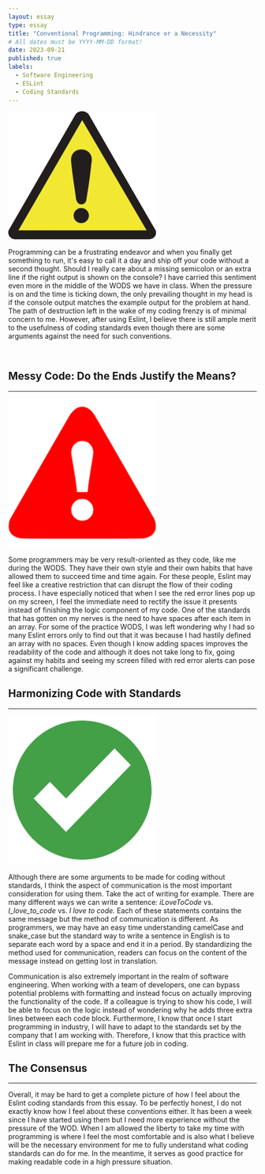 ```yaml
---
layout: essay
type: essay
title: "Conventional Programming: Hindrance or a Necessity"
# All dates must be YYYY-MM-DD format!
date: 2023-09-21
published: true
labels:
  - Software Engineering
  - ESLint
  - Coding Standards
---
```


<img width="300px" class="rounded float-start pe-4" src="../img/codingstandards/warning.jpg">

Programming can be a frustrating endeavor and when you finally get something to run, it's easy to call it a day and ship off your code without a second thought. Should I really care about a missing semicolon or an extra line if the right output is shown on the console? I have carried this sentiment even more in the middle of the WODS we have in class. When the pressure is on and the time is ticking down, the only prevailing thought in my head is if the console output matches the example output for the problem at hand. The path of destruction left in the wake of my coding frenzy is of minimal concern to me. However, after using Eslint, I believe there is still ample merit to the usefulness of coding standards even though there are some arguments against the need for such conventions.

<br/>

## Messy Code: Do the Ends Justify the Means?
<hr >

<img width="300px" class="rounded float-start pe-4" src="../img/codingstandards/error.png">

Some programmers may be very result-oriented as they code, like me during the WODS. They have their own style and their own habits that have allowed them to succeed time and time again. For these people, Eslint may feel like a creative restriction that can disrupt the flow of their coding process. I have especially noticed that when I see the red error lines pop up on my screen, I feel the immediate need to rectify the issue it presents instead of finishing the logic component of my code. One of the standards that has gotten on my nerves is the need to have spaces after each item in an array. For some of the practice WODS, I was left wondering why I had so many Eslint errors only to find out that it was because I had hastily defined an array with no spaces. Even though I know adding spaces improves the readability of the code and although it does not take long to fix, going against my habits and seeing my screen filled with red error alerts can pose a significant challenge. 

## Harmonizing Code with Standards
<hr >

<img width="300px" class="rounded float-start pe-4" src="../img/codingstandards/checkmark.png">  

  
Although there are some arguments to be made for coding without standards, I think the aspect of communication is the most important consideration for using them. Take the act of writing for example. There are many different ways we can write a sentence: <em>iLoveToCode</em> vs. <em>I_love_to_code</em> vs. <em>I love to code.</em> Each of these statements contains the same message but the method of communication is different. As programmers, we may have an easy time understanding camelCase and snake_case but the standard way to write a sentence in English is to separate each word by a space and end it in a period. By standardizing the method used for communication, readers can focus on the content of the message instead on getting lost in translation. 

Communication is also extremely important in the realm of software engineering. When working with a team of developers, one can bypass potential problems with formatting and instead focus on actually improving the functionality of the code. If a colleague is trying to show his code, I will be able to focus on the logic instead of wondering why he adds three extra lines between each code block. Furthermore, I know that once I start programming in industry, I will have to adapt to the standards set by the company that I am working with. Therefore, I know that this practice with Eslint in class will prepare me for a future job in coding.


## The Consensus
<hr >
  
Overall, it may be hard to get a complete picture of how I feel about the Eslint coding standards from this essay. To be perfectly honest, I do not exactly know how I feel about these conventions either. It has been a week since I have started using them but I need more experience without the pressure of the WOD. When I am allowed the liberty to take my time with programming is where I feel the most comfortable and is also what I believe will be the necessary environment for me to fully understand what coding standards can do for me. In the meantime, it serves as good practice for making readable code in a high pressure situation.
